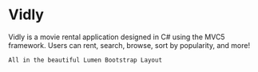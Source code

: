 # Vidly
Vidly is a movie rental application designed in C# using the MVC5 framework. Users can rent, search, browse, sort by popularity, and more!

`All in the beautiful Lumen Bootstrap Layout`
